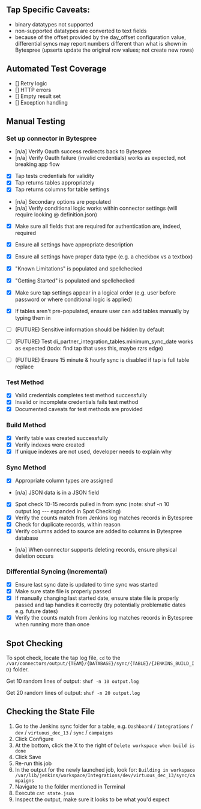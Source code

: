 ## Tap Specific Caveats:
- binary datatypes not supported
- non-supported datatypes are converted to text fields
- because of the offset provided by the day_offset configuration value, differential syncs may report numbers different than what is shown in Bytespree (upserts update the original row values; not create new rows)

## Automated Test Coverage
- [] Retry logic
- [] HTTP errors
- [] Empty result set
- [] Exception handling

## Manual Testing

### Set up connector in Bytespree

- [n/a] Verify Oauth success redirects back to Bytespree
- [n/a] Verify Oauth failure (invalid credentials) works as expected, not breaking app flow
- [x] Tap tests credentials for validity
- [x] Tap returns tables appropriately
- [x] Tap returns columns for table settings
- [n/a] Secondary options are populated
- [n/a] Verify conditional logic works within connector settings (will require looking @ definition.json)
- [x] Make sure all fields that are required for authentication are, indeed, required
- [x] Ensure all settings have appropriate description
- [x] Ensure all settings have proper data type (e.g. a checkbox vs a textbox)
- [x] "Known Limitations" is populated and spellchecked
- [x] "Getting Started" is populated and spellchecked
- [x] Make sure tap settings appear in a logical order (e.g. user before password or where conditional logic is applied)
- [x] If tables aren't pre-populated, ensure user can add tables manually by typing them in
- [ ] (FUTURE) Sensitive information should be hidden by default
- [ ] (FUTURE) Test di_partner_integration_tables.minimum_sync_date works as expected (todo: find tap that uses this, maybe rzrs edge)
- [ ] (FUTURE) Ensure 15 minute & hourly sync is disabled if tap is full table replace


### Test Method
- [x] Valid credentials completes test method successfully
- [x] Invalid or incomplete credentials fails test method
- [x] Documented caveats for test methods are provided

### Build Method
- [x] Verify table was created successfully
- [x] Verify indexes were created
- [x] If unique indexes are not used, developer needs to explain why

### Sync Method
- [x] Appropriate column types are assigned
- [n/a] JSON data is in a JSON field
- [x] Spot check 10-15 records pulled in from sync (note: shuf -n 10 output.log --- expanded in Spot Checking)
- [x] Verify the counts match from Jenkins log matches records in Bytespree
- [x] Check for duplicate records, within reason
- [x] Verify columns added to source are added to columns in Bytespree database
- [n/a] When connector supports deleting records, ensure physical deletion occurs

### Differential Syncing (Incremental)
- [x] Ensure last sync date is updated to time sync was started
- [x] Make sure state file is properly passed
- [x] If manually changing last started date, ensure state file is properly passed and tap handles it correctly (try potentially problematic dates e.g. future dates)
- [x] Verify the counts match from Jenkins log matches records in Bytespree when running more than once

## Spot Checking
To spot check, locate the tap log file, `cd` to the `/var/connectors/output/{TEAM}/{DATABASE}/sync/{TABLE}/{JENKINS_BUILD_ID}` folder.

Get 10 random lines of output: `shuf -n 10 output.log`

Get 20 random lines of output: `shuf -n 20 output.log`

## Checking the State File
1. Go to the Jenkins sync folder for a table, e.g. `Dashboard` / `Integrations` / `dev` / `virtuous_dec_13` / `sync` / `campaigns`
2. Click Configure
3. At the bottom, click the X to the right of `Delete workspace when build is done`
4. Click Save
5. Re-run this job
6. In the output for the newly launched job, look for: `Building in workspace /var/lib/jenkins/workspace/Integrations/dev/virtuous_dec_13/sync/campaigns`
7. Navigate to the folder mentioned in Terminal
8. Execute `cat state.json`
9. Inspect the output, make sure it looks to be what you'd expect